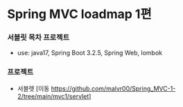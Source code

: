 # Spring MVC loadmap 1편
### 서블릿 목차 프로젝트
- use: java17, Spring Boot 3.2.5, Spring Web, lombok <br/>

### 프로젝트
- 서블렛 [이동 https://github.com/malvr00/Spring_MVC-1-2/tree/main/mvc1/servlet]
